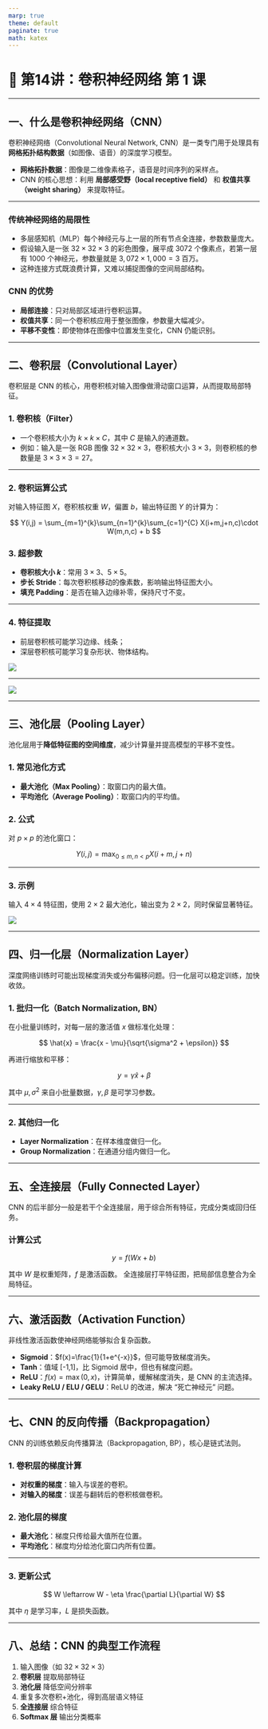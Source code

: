 ```yaml
---
marp: true
theme: default
paginate: true
math: katex
---
```


<style>
section {
  font-family: "Microsoft YaHei", "PingFang SC", "Source Han Sans", "Noto Sans CJK SC", sans-serif;
}
</style>

# <!-- fit -->📘 第14讲：卷积神经网络 第 1 课

---

## 一、什么是卷积神经网络（CNN）

卷积神经网络（Convolutional Neural Network, CNN）是一类专门用于处理具有**网格拓扑结构数据**（如图像、语音）的深度学习模型。

* **网格拓扑数据**：图像是二维像素格子，语音是时间序列的采样点。
* CNN 的核心思想：利用 **局部感受野（local receptive field）** 和 **权值共享（weight sharing）** 来提取特征。

---

### 传统神经网络的局限性

* 多层感知机（MLP）每个神经元与上一层的所有节点全连接，参数数量庞大。
* 假设输入是一张 $32\times32\times3$ 的彩色图像，展平成 3072 个像素点，若第一层有 1000 个神经元，参数量就是 $3{,}072 \times 1{,}000 = 3$ 百万。
* 这种连接方式既浪费计算，又难以捕捉图像的空间局部结构。

### CNN 的优势

* **局部连接**：只对局部区域进行卷积运算。
* **权值共享**：同一个卷积核应用于整张图像，参数量大幅减少。
* **平移不变性**：即使物体在图像中位置发生变化，CNN 仍能识别。

---

## 二、卷积层（Convolutional Layer）

卷积层是 CNN 的核心，用卷积核对输入图像做滑动窗口运算，从而提取局部特征。

### 1. 卷积核（Filter）

* 一个卷积核大小为 $k \times k \times C$，其中 $C$ 是输入的通道数。
* 例如：输入是一张 RGB 图像 $32\times32\times3$，卷积核大小 $3\times3$，则卷积核的参数量是 $3\times3\times3=27$。

---

### 2. 卷积运算公式

对输入特征图 $X$，卷积核权重 $W$，偏置 $b$，输出特征图 $Y$ 的计算为：

$$
Y(i,j) = \sum_{m=1}^{k}\sum_{n=1}^{k}\sum_{c=1}^{C} X(i+m,j+n,c)\cdot W(m,n,c) + b
$$

### 3. 超参数

* **卷积核大小 $k$**：常用 $3\times3$、$5\times5$。
* **步长 Stride**：每次卷积核移动的像素数，影响输出特征图大小。
* **填充 Padding**：是否在输入边缘补零，保持尺寸不变。

---

### 4. 特征提取

* 前层卷积核可能学习边缘、线条；
* 深层卷积核可能学习复杂形状、物体结构。

![](https://s.ar8.top/img/picgo/20250820194752003.webp)

---

![](https://s.ar8.top/img/picgo/20250820194905230.webp)

---

## 三、池化层（Pooling Layer）

池化层用于**降低特征图的空间维度**，减少计算量并提高模型的平移不变性。

### 1. 常见池化方式

* **最大池化（Max Pooling）**：取窗口内的最大值。
* **平均池化（Average Pooling）**：取窗口内的平均值。

### 2. 公式

对 $p\times p$ 的池化窗口：

$$
Y(i,j) = \max_{0 \le m,n < p} X(i+m,j+n)
$$

---

### 3. 示例

输入 $4\times4$ 特征图，使用 $2\times2$ 最大池化，输出变为 $2\times2$，同时保留显著特征。

![](https://s.ar8.top/img/picgo/20250820195152581.webp)

---

## 四、归一化层（Normalization Layer）

深度网络训练时可能出现梯度消失或分布偏移问题。归一化层可以稳定训练，加快收敛。

### 1. 批归一化（Batch Normalization, BN）

在小批量训练时，对每一层的激活值 $x$ 做标准化处理：

$$
\hat{x} = \frac{x - \mu}{\sqrt{\sigma^2 + \epsilon}}
$$

再进行缩放和平移：

$$
y = \gamma \hat{x} + \beta
$$

其中 $\mu, \sigma^2$ 来自小批量数据，$\gamma, \beta$ 是可学习参数。

---

### 2. 其他归一化

* **Layer Normalization**：在样本维度做归一化。
* **Group Normalization**：在通道分组内做归一化。

---

## 五、全连接层（Fully Connected Layer）

CNN 的后半部分一般是若干个全连接层，用于综合所有特征，完成分类或回归任务。

### 计算公式

$$
y = f(Wx + b)
$$

其中 $W$ 是权重矩阵，$f$ 是激活函数。
全连接层打平特征图，把局部信息整合为全局特征。

---

## 六、激活函数（Activation Function）

非线性激活函数使神经网络能够拟合复杂函数。

* **Sigmoid**：$f(x)=\frac{1}{1+e^{-x}}$，但可能导致梯度消失。
* **Tanh**：值域 \[-1,1]，比 Sigmoid 居中，但也有梯度问题。
* **ReLU**：$f(x)=\max(0,x)$，计算简单，缓解梯度消失，是 CNN 的主流选择。
* **Leaky ReLU / ELU / GELU**：ReLU 的改进，解决 “死亡神经元” 问题。

---

## 七、CNN 的反向传播（Backpropagation）

CNN 的训练依赖反向传播算法（Backpropagation, BP），核心是链式法则。

### 1. 卷积层的梯度计算

* **对权重的梯度**：输入与误差的卷积。
* **对输入的梯度**：误差与翻转后的卷积核做卷积。

### 2. 池化层的梯度

* **最大池化**：梯度只传给最大值所在位置。
* **平均池化**：梯度均分给池化窗口内所有位置。

---

### 3. 更新公式

$$
W \leftarrow W - \eta \frac{\partial L}{\partial W}
$$

其中 $\eta$ 是学习率，$L$ 是损失函数。

---

## 八、总结：CNN 的典型工作流程

1. 输入图像（如 $32\times32\times3$）
2. **卷积层** 提取局部特征
3. **池化层** 降低空间分辨率
4. 重复多次卷积+池化，得到高层语义特征
5. **全连接层** 综合特征
6. **Softmax 层** 输出分类概率

